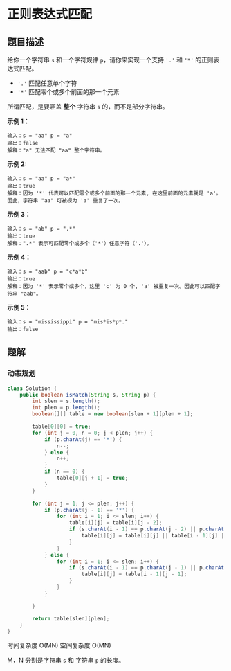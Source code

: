 # 正则表达式匹配

## 题目描述

给你一个字符串 `s` 和一个字符规律 `p`，请你来实现一个支持 `'.'` 和 `'*'` 的正则表达式匹配。

- `'.'` 匹配任意单个字符
- `'*'` 匹配零个或多个前面的那一个元素

所谓匹配，是要涵盖 **整个** 字符串 `s` 的，而不是部分字符串。

**示例 1：**

```
输入：s = "aa" p = "a"
输出：false
解释："a" 无法匹配 "aa" 整个字符串。
```

**示例 2:**

```
输入：s = "aa" p = "a*"
输出：true
解释：因为 '*' 代表可以匹配零个或多个前面的那一个元素, 在这里前面的元素就是 'a'。因此，字符串 "aa" 可被视为 'a' 重复了一次。
```

**示例 3：**

```
输入：s = "ab" p = ".*"
输出：true
解释：".*" 表示可匹配零个或多个（'*'）任意字符（'.'）。
```

**示例 4：**

```
输入：s = "aab" p = "c*a*b"
输出：true
解释：因为 '*' 表示零个或多个，这里 'c' 为 0 个, 'a' 被重复一次。因此可以匹配字符串 "aab"。
```

**示例 5：**

```
输入：s = "mississippi" p = "mis*is*p*."
输出：false
```

## 题解

### 动态规划

```java
class Solution {
    public boolean isMatch(String s, String p) {
        int slen = s.length();
        int plen = p.length();
        boolean[][] table = new boolean[slen + 1][plen + 1];

        table[0][0] = true;
        for (int j = 0, n = 0; j < plen; j++) {
            if (p.charAt(j) == '*') {
                n--;
            } else {
                n++;
            }
            if (n == 0) {
                table[0][j + 1] = true;
            }
        }

        for (int j = 1; j <= plen; j++) {
            if (p.charAt(j - 1) == '*') {
                for (int i = 1; i <= slen; i++) {
                    table[i][j] = table[i][j - 2];
                    if (s.charAt(i - 1) == p.charAt(j - 2) || p.charAt(j - 2) == '.') {
                        table[i][j] = table[i][j] || table[i - 1][j] || table[i - 1][j - 1];
                    }
                }
            } else {
                for (int i = 1; i <= slen; i++) {
                    if (s.charAt(i - 1) == p.charAt(j - 1) || p.charAt(j - 1) == '.') {
                        table[i][j] = table[i - 1][j - 1];
                    }
                }
            }

        }

        return table[slen][plen];
    }
}
```

时间复杂度 O(MN)
空间复杂度 O(MN)

M，N 分别是字符串 `s` 和 字符串 `p` 的长度。